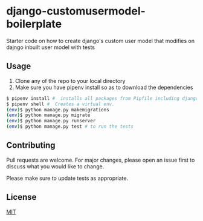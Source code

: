 # django-customusermodel-boilerplate
Starter code on how to create django's custom user model that modifies on dajngo inbuilt user model with tests

## Usage

1. Clone any of the repo to your local directory
2. Make sure you have pipenv install so as to download the dependencies


```bash
$ pipenv install #  installs all packages from Pipfile including django.
$ pipenv shell #  Creates a virtual env.
(env)$ python manage.py makemigrations
(env)$ python manage.py migrate
(env)$ python manage.py runserver
(env)$ python manage.py test # to run the tests
```


## Contributing
Pull requests are welcome. For major changes, please open an issue first to discuss what you would like to change.

Please make sure to update tests as appropriate.

## License
[MIT](https://choosealicense.com/licenses/mit/)
